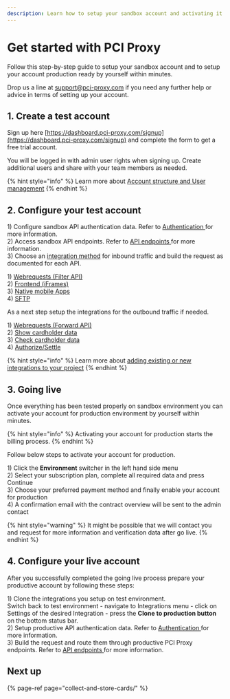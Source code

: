 ```yaml
---
description: Learn how to setup your sandbox account and activating it for production.
---
```


# Get started with PCI Proxy

Follow this step-by-step guide to setup your sandbox account and to setup your account production ready by yourself within minutes.   
  
Drop us a line at [support@pci-proxy.com](mailto:support@pci-proxy.com) if you need any further help or advice in terms of setting up your account. 

## 1. Create a test account

Sign up here [https://dashboard.pci-proxy.com/signup](https://dashboard.pci-proxy.com/signup) and complete the form to get a free trial account.   
  
You will be logged in with admin user rights when signing up. Create additional users and share with your team members as needed. 

{% hint style="info" %}
Learn more about [Account structure and User management](guides/pci-proxy-dashboard/account-structure-user-management.md)
{% endhint %}

## 2. Configure your test account 

1\) Configure sandbox API authentication data. Refer to [Authentication ](guides/pci-proxy-dashboard/api-authentication-data.md)for more information.   
2\) Access sandbox API endpoints. Refer to [API endpoints](guides/pci-proxy-dashboard/api-endpoints.md)[ ](guides/pci-proxy-dashboard/api-authentication-data.md)for more information.   
3\) Choose an [integration method](collect-and-store-cards/) for inbound traffic and build the request as documented for each API.  
  
1\) [Webrequests \(Filter API\)](collect-and-store-cards/filter-payloads/)  
2\) [Frontend \(iFrames\)](collect-and-store-cards/capture-iframes/)  
3\) [Native mobile Apps](collect-and-store-cards/vault-alias-gateway.md)  
4\) [SFTP](collect-and-store-cards/secure-file-transfer-sftp.md)

As a next step setup the integrations for the outbound traffic if needed.  
  
1\) [Webrequests \(Forward API\)](use-stored-cards/forward/)  
2\) [Show cardholder data](use-stored-cards/show.md)  
3\) [Check cardholder data](use-stored-cards/check.md)  
4\) [Authorize/Settle](use-stored-cards/authorize-settle/)  


{% hint style="info" %}
Learn more about [adding existing or new integrations to your project](guides/pci-proxy-dashboard/add-integrations.md)
{% endhint %}

## 3. Going live

Once everything has been tested properly on sandbox environment you can activate your account for production environment by yourself within minutes. 

{% hint style="info" %}
Activating your account for production starts the billing process. 
{% endhint %}

Follow below steps to activate your account for production.  
  
1\) Click the **Environment** switcher in the left hand side menu  
2\) Select your subscription plan, complete all required data and press Continue  
3\) Choose your preferred payment method and finally enable your account for production  
4\) A confirmation email with the contract overview will be sent to the admin contact

{% hint style="warning" %}
It might be possible that we will contact you and request for more information and verification data after go live. 
{% endhint %}

## 4. Configure your live account

After you successfully completed the going live process prepare your productive account by following these steps:

1\) Clone the integrations you setup on test environment.   
Switch back to test environment - navigate to Integrations menu - click on Settings of the desired Integration - press the **Clone to production button** on the bottom status bar.   
2\) Setup productive API authentication data. Refer to [Authentication ](guides/pci-proxy-dashboard/api-authentication-data.md)for more information.   
3\) Build the request and route them through productive PCI Proxy endpoints. Refer to [API endpoints](guides/pci-proxy-dashboard/api-endpoints.md)[ ](guides/pci-proxy-dashboard/api-authentication-data.md)for more information. 

## Next up

{% page-ref page="collect-and-store-cards/" %}



